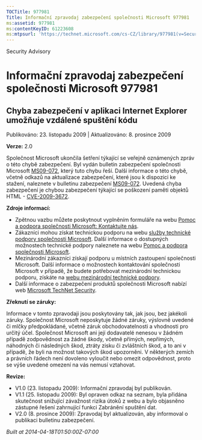 ```yaml
---
TOCTitle: 977981
Title: Informační zpravodaj zabezpečení společnosti Microsoft 977981
ms:assetid: 977981
ms:contentKeyID: 61223608
ms:mtpsurl: 'https://technet.microsoft.com/cs-CZ/library/977981(v=Security.10)'
---
```


Security Advisory

Informační zpravodaj zabezpečení společnosti Microsoft 977981
=============================================================

Chyba zabezpečení v aplikaci Internet Explorer umožňuje vzdálené spuštění kódu
------------------------------------------------------------------------------

Publikováno: 23. listopadu 2009 | Aktualizováno: 8. prosince 2009

**Verze:** 2.0

Společnost Microsoft ukončila šetření týkající se veřejně oznámených zpráv o této chybě zabezpečení. Byl vydán bulletin zabezpečení společnosti Microsoft [MS09-072](http://go.microsoft.com/fwlink/?linkid=169404), který tuto chybu řeší. Další informace o této chybě, včetně odkazů na aktualizace zabezpečení, které jsou k dispozici ke stažení, naleznete v bulletinu zabezpečení [MS09-072](http://go.microsoft.com/fwlink/?linkid=169404). Uvedená chyba zabezpečení je chybou zabezpečení týkající se poškození paměti objektů HTML - [CVE-2009-3672](http://www.cve.mitre.org/cgi-bin/cvename.cgi?name=cve-2009-3672).

**Zdroje informací:**

-   Zpětnou vazbu můžete poskytnout vyplněním formuláře na webu [Pomoc a podpora společnosti Microsoft: Kontaktujte nás](https://support.microsoft.com/common/survey.aspx?scid=sw;en;1257&amp;showpage=1&amp;ws=technet&amp;sd=tech).
-   Zákazníci mohou získat technickou podporu na webu [služby technické podpory společnosti Microsoft](http://go.microsoft.com/fwlink/?linkid=21131). Další informace o dostupných možnostech technické podpory naleznete na webu [Pomoc a podpora společnosti Microsoft](http://support.microsoft.com/).
-   Mezinárodní zákazníci získají podporu u místních zastoupení společnosti Microsoft. Další informace o možnostech kontaktování společnosti Microsoft v případě, že budete potřebovat mezinárodní technickou podporu, získáte na [webu mezinárodní technické podpory](http://go.microsoft.com/fwlink/?linkid=21155).
-   Další informace o zabezpečení produktů společnosti Microsoft nabízí web [Microsoft TechNet Security](http://go.microsoft.com/fwlink/?linkid=21132).

**Zřeknutí se záruky:**

Informace v tomto zpravodaji jsou poskytovány tak, jak jsou, bez jakékoli záruky. Společnost Microsoft neposkytuje žádné záruky, výslovně uvedené či mlčky předpokládané, včetně záruk obchodovatelnosti a vhodnosti pro určitý účel. Společnost Microsoft ani její dodavatelé nenesou v žádném případě zodpovědnost za žádné škody, včetně přímých, nepřímých, náhodných či následných škod, ztráty zisku či zvláštních škod, a to ani v případě, že byli na možnost takových škod upozorněni. V některých zemích a právních řádech není dovoleno vyloučit nebo omezit odpovědnost, proto se výše uvedené omezení na vás nemusí vztahovat.

**Revize:**

-   V1.0 (23. listopadu 2009): Informační zpravodaj byl publikován.
-   V1.1 (25. listopadu 2009): Byl opraven odkaz na seznam, byla přidána skutečnost snižující závažnost rizika útoků z webu a bylo objasněno zástupné řešení zahrnující funkci Zabránění spuštění dat.
-   V2.0 (8. prosince 2009): Zpravodaj byl aktualizován, aby informoval o publikaci bulletinu zabezpečení.

*Built at 2014-04-18T01:50:00Z-07:00*
